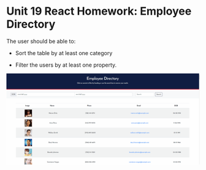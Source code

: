 # Unit 19 React Homework: Employee Directory

The user should be able to:

  * Sort the table by at least one category

  * Filter the users by at least one property.

  ![Update](./gif/final.gif)